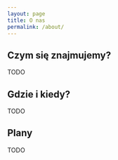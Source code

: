 ```yaml
---
layout: page
title: O nas
permalink: /about/
---
```


## Czym się znajmujemy?
TODO

## Gdzie i kiedy?
TODO

## Plany
TODO
